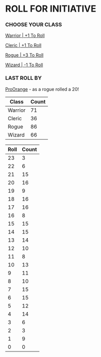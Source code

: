 # ROLL FOR INITIATIVE
### CHOOSE YOUR CLASS

[Warrior | +1 To Roll](https://github.com/benjaminsampica/benjaminsampica/issues/new?title=roll%7Cwarrior&body=Just+click+%27Submit+new+issue%27.)

[Cleric | +1 To Roll](https://github.com/benjaminsampica/benjaminsampica/issues/new?title=roll%7Ccleric&body=Just+click+%27Submit+new+issue%27.)

[Rogue | +3 To Roll](https://github.com/benjaminsampica/benjaminsampica/issues/new?title=roll%7Crogue&body=Just+click+%27Submit+new+issue%27.)

[Wizard | -1 To Roll](https://github.com/benjaminsampica/benjaminsampica/issues/new?title=roll%7Cwizard&body=Just+click+%27Submit+new+issue%27.)
### LAST ROLL BY
[ProOrange](https://www.github.com/ProOrange) - as a rogue rolled a 20!

|Class|Count|
|-|-|
|Warrior|71|
|Cleric|36|
|Rogue|86|
|Wizard|66|

|Roll|Count|
|-|-|
|23|3
|22|6
|21|15
|20|16
|19|9
|18|16
|17|16
|16|8
|15|15
|14|15
|13|14
|12|10
|11|8
|10|13
|9|11
|8|10
|7|15
|6|15
|5|12
|4|14
|3|6
|2|3
|1|9
|0|0
